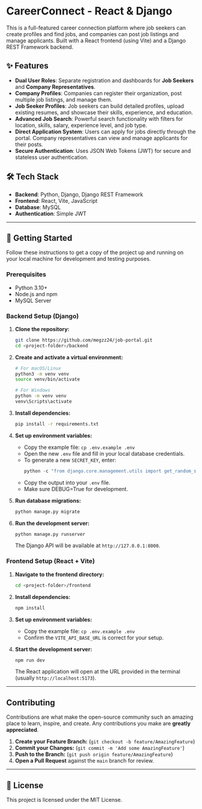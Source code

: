 # CareerConnect - React & Django

This is a full-featured career connection platform where job seekers can create profiles and find jobs, and companies can post job listings and manage applicants. Built with a React frontend (using Vite) and a Django REST Framework backend.

## ✨ Features

* **Dual User Roles**: Separate registration and dashboards for **Job Seekers** and **Company Representatives**.
* **Company Profiles**: Companies can register their organization, post multiple job listings, and manage them.
* **Job Seeker Profiles**: Job seekers can build detailed profiles, upload existing resumes, and showcase their skills, experience, and education.
* **Advanced Job Search**: Powerful search functionality with filters for location, skills, salary, experience level, and job type.
* **Direct Application System**: Users can apply for jobs directly through the portal. Company representatives can view and manage applicants for their posts.
* **Secure Authentication**: Uses JSON Web Tokens (JWT) for secure and stateless user authentication.

## 🛠️ Tech Stack

* **Backend**: Python, Django, Django REST Framework
* **Frontend**: React, Vite, JavaScript
* **Database**: MySQL
* **Authentication**: Simple JWT

---

## 🚀 Getting Started

Follow these instructions to get a copy of the project up and running on your local machine for development and testing purposes.

### Prerequisites

* Python 3.10+
* Node.js and npm
* MySQL Server

### Backend Setup (Django)

1.  **Clone the repository:**
    ```bash
    git clone https://github.com/megzz24/job-portal.git
    cd <project-folder>/backend
    ```

2.  **Create and activate a virtual environment:**
    ```bash
    # For macOS/Linux
    python3 -m venv venv
    source venv/bin/activate

    # For Windows
    python -m venv venv
    venv\Scripts\activate
    ```

3.  **Install dependencies:**
    ```bash
    pip install -r requirements.txt
    ```

4.  **Set up environment variables:**
    * Copy the example file: `cp .env.example .env`
    * Open the new `.env` file and fill in your local database credentials.
    * To generate a new `SECRET_KEY`, enter:
        ```python
        python -c "from django.core.management.utils import get_random_secret_key; print(get_random_secret_key())"
        ```
    * Copy the output into your `.env` file.
    * Make sure DEBUG=True for development.

5.  **Run database migrations:**
    ```bash
    python manage.py migrate
    ```

6.  **Run the development server:**
    ```bash
    python manage.py runserver
    ```
    The Django API will be available at `http://127.0.0.1:8000`.

### Frontend Setup (React + Vite)

1.  **Navigate to the frontend directory:**
    ```bash
    cd <project-folder>/frontend
    ```

2.  **Install dependencies:**
    ```bash
    npm install
    ```

3.  **Set up environment variables:**
    * Copy the example file: `cp .env.example .env`
    * Confirm the `VITE_API_BASE_URL` is correct for your setup.

4.  **Start the development server:**
    ```bash
    npm run dev
    ```
    The React application will open at the URL provided in the terminal (usually `http://localhost:5173`).

---
## Contributing

Contributions are what make the open-source community such an amazing place to learn, inspire, and create. Any contributions you make are **greatly appreciated**.

1.  **Create your Feature Branch:** (`git checkout -b feature/AmazingFeature`)
2.  **Commit your Changes:** (`git commit -m 'Add some AmazingFeature'`)
3.  **Push to the Branch:** (`git push origin feature/AmazingFeature`)
4.  **Open a Pull Request** against the `main` branch for review.

---

## 📄 License

This project is licensed under the MIT License.

